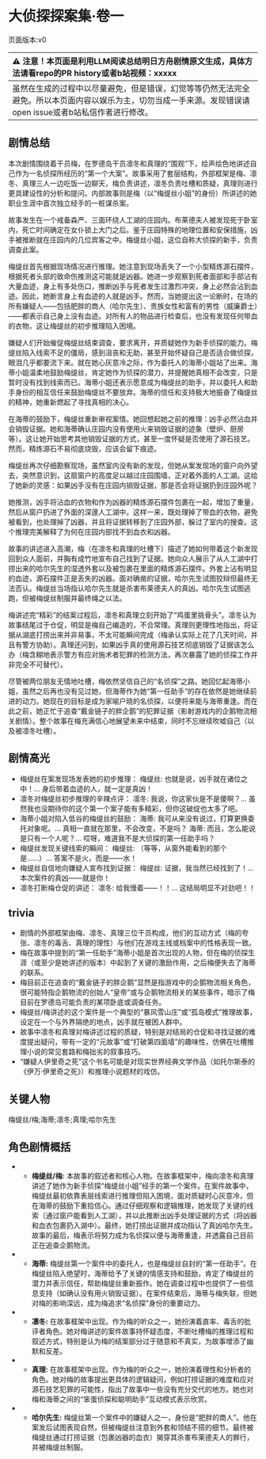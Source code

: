 # 大侦探探案集·卷一
页面版本:v0
 

| :warning: 注意！本页面是利用LLM阅读总结明日方舟剧情原文生成，具体方法请看repo的PR history或者b站视频：xxxxx           |
|:----------------------------|
| 虽然在生成的过程中以尽量避免，但是错误，幻觉等等仍然无法完全避免。所以本页面内容以娱乐为主，切勿当成一手来源。发现错误请open issue或者b站私信作者进行修改。|



## 剧情总结
本次剧情围绕着干员梅，在罗德岛干员凛冬和真理的“围观”下，绘声绘色地讲述自己作为一名侦探所经历的“第一个大案”。故事采用了套层结构，外部框架是梅、凛冬、真理三人一边吃饭一边聊天，梅负责讲述，凛冬负责吐槽和质疑，真理则进行更具建设性的分析和提问。内部故事则是梅（以“梅缇丝小姐”的身份）所讲述的她职业生涯中首次独立经手的一桩谋杀案。

故事发生在一个戒备森严、三面环绕人工湖的庄园内。布莱德夫人被发现死于卧室内，死亡时间确定在女仆锁上大门之后。鉴于庄园特殊的地理位置和安保措施，凶手被推断就在庄园内的几位宾客之中。梅缇丝小姐，这位自称大侦探的新手，负责调查此案。

梅缇丝首先根据现场情况进行推理。她注意到现场丢失了一个小型精炼源石摆件，根据死者头部的致命伤推测这可能就是凶器。她进一步观察到死者面部和手部沾有大量血迹，身上有多处伤口，推断凶手与死者发生过激烈冲突，身上必然会沾到血迹。因此，她断言身上有血迹的人就是凶手。然而，当她提出这一论断时，在场的所有嫌疑人——包括肥胖的商人（哈尔先生）、贵族女性和富有的男性（威廉爵士）——都表示自己身上没有血迹。对所有人的物品进行检查后，也没有发现任何带血的衣物，这让梅缇丝的初步推理陷入困境。

嫌疑人们开始催促梅缇丝结束调查，要求离开，并质疑她作为新手侦探的能力。梅缇丝陷入线索不足的僵局，感到沮丧和无助，甚至开始怀疑自己是否适合做侦探，眼泪几乎都要流下来。就在她心灰意冷之际，作为委托人的海蒂小姐站了出来。海蒂小姐温柔地鼓励梅缇丝，肯定她作为侦探的潜力，并提醒她真相不会改变，只是暂时没有找到线索而已。海蒂小姐还表示愿意成为梅缇丝的助手，并以委托人和助手身份的相互信任来鼓励梅缇丝不要放弃。海蒂的信任和支持极大地振奋了梅缇丝的精神，她重新燃起了寻找真相的决心。

在海蒂的鼓励下，梅缇丝重新审视案情。她回想起她之前的推理：凶手必然沾血并会销毁证据。她和海蒂确认庄园内没有使用火来销毁证据的迹象（壁炉、厨房等）。这让她开始思考其他销毁证据的方式，甚至一度怀疑是否使用了源石技艺。然而，精炼源石不易彻底烧毁，应该会留下痕迹。

梅缇丝再次仔细勘察现场，虽然室内没有新的发现，但她从案发现场的窗户向外望去，突然意识到，这扇窗户的高度足以越过庄园围墙，正对着外面的人工湖。这给了她新的灵感：如果凶手没有在庄园内销毁证据，那是否会将证据扔到庄园外呢？

她推测，凶手将沾血的衣物和作为凶器的精炼源石摆件包裹在一起，增加了重量，然后从窗户扔进了外面的深邃人工湖中。这样一来，既处理掉了带血的衣物，避免被看到，也处理掉了凶器，并且将证据转移到了庄园外部，躲过了室内的搜查。这个推理完美解释了为何在庄园内部找不到血衣和凶器。

故事的讲述进入高潮，梅（在凛冬和真理的吐槽下）描述了她如何带着这个新发现回到众人面前，并胸有成竹地宣布自己找到了证据。她向众人展示了从人工湖中打捞出来的哈尔先生的湿透外套以及被包裹在里面的精炼源石摆件。外套上沾有明显的血迹，源石摆件正是丢失的凶器。面对确凿的证据，哈尔先生试图狡辩但最终无法否认。梅缇丝当场指认哈尔先生就是杀害布莱德夫人的真凶。哈尔先生试图逃跑，但被梅缇丝制服并最终绳之以法。

梅讲述完“精彩”的结案过程后，凛冬和真理立刻开始了“鸡蛋里挑骨头”。凛冬认为故事结尾过于仓促，明显是梅自己编造的，不合常理。真理则更理性地指出，将证据从湖底打捞出来并非易事，不太可能瞬间完成（梅承认实际上花了几天时间，并且有警方协助）。真理还问到，如果凶手真的使用源石技艺彻底销毁了证据该怎么办（梅含糊地表示警方有应对施术者犯罪的检测方法，再次暴露了她的侦探工作并非完全不可替代）。

尽管被两位朋友无情地吐槽，梅依然坚信自己的“名侦探”之路。她回忆起海蒂小姐，虽然之后再也没有见过她，但海蒂作为她“第一任助手”的存在依然是她继续前进的动力。她现在的目标是成为家喻户晓的名侦探，以便将来能与海蒂重逢。而在此之前，她正忙于追查“戴金链子的胖企鹅”的犯罪证据（影射游戏内的企鹅物流相关剧情）。整个故事在梅充满信心地展望未来中结束，同时不忘继续吹嘘自己（以及被凛冬吐槽）。
## 剧情高光
*   梅缇丝在案发现场发表她的初步推理：
    梅缇丝: 也就是说，凶手就在诸位之中！... 身后带着血迹的人，就一定是真凶！
*   凛冬对梅缇丝初步推理的辛辣点评：
    凛冬: 我说，你这家伙是不是傻啊？... 虽然我也没期待你的这个第一个案子能有多精彩，但你这破绽也太多了吧。
*   海蒂小姐对陷入低谷的梅缇丝的鼓励：
    海蒂: 我可从来没有说过，打算更换委托对象呢。... 真相一直就在那里，不会改变，不是吗？
    海蒂: 而且，怎么能说是只有一个人呢？... 哎呀，难道我不是大侦探的第一任助手吗？
*   梅缇丝发现关键线索的瞬间：
    梅缇丝: （等等，从窗外能看到的那个是......）... 答案不是火，而是——水！
*   梅缇丝自信地向嫌疑人宣布找到证据：
    梅缇丝: 证据，我当然已经找到了！... 本次案件的真凶——就是你！
*   凛冬打断梅仓促的讲述：
    凛冬: 给我慢着——！！... 这结局明显不对劲吧！！
## trivia
*   剧情的外部框架由梅、凛冬、真理三位干员构成，他们的互动方式（梅的夸张、凛冬的毒舌、真理的理性）与他们在游戏主线或档案中的性格表现一致。
*   梅在故事中提到的“第一任助手”海蒂小姐是首次出现的人物，但在梅的侦探生涯（或至少是她讲述的版本）中起到了关键的激励作用，之后梅便失去了海蒂的联系。
*   梅目前正在追查的“戴金链子的胖企鹅”显然是指游戏中的企鹅物流相关角色，很可能特指企鹅物流的创始人“皇帝”或与企鹅物流相关的某些事件，暗示了梅目前在罗德岛可能负责的某项卧底或调查任务。
*   梅缇丝/梅讲述的这个案件是一个典型的“暴风雪山庄”或“孤岛模式”推理故事，设定在一个与外界隔绝的地点，凶手就在被困人群中。
*   故事中凛冬和真理对梅讲述过程的质疑，特别是对结局的仓促和寻找证据的难度提出疑问，带有一定的“元故事”或“打破第四面墙”的趣味性，仿佛在吐槽推理小说的常见套路和梅拙劣的叙事技巧。
*   “嫌疑人伊里奇之死”这个书名可能是对现实世界经典文学作品（如托尔斯泰的《伊万·伊里奇之死》）和推理小说题材的戏仿。
## 关键人物
梅缇丝/梅;海蒂;凛冬;真理;哈尔先生
## 角色剧情概括
-   *   **梅缇丝/梅:** 本故事的叙述者和核心人物。在故事框架中，梅向凛冬和真理讲述了她作为新手侦探“梅缇丝小姐”经手的第一个案件。在案件故事中，梅缇丝最初依靠表层线索进行推理但陷入困境，面对质疑时心灰意冷，但在海蒂的鼓励下重拾信心。通过仔细观察和逻辑推理，她发现了关键的线索（通过窗户能看到人工湖），并以此推断出凶手处理证据的方式（将凶器和血衣包裹扔入湖中）。最终，她打捞出证据并成功指认了真凶哈尔先生。故事的最后，梅表示将努力成为名侦探以便与海蒂重逢，并透露自己目前正在追查企鹅物流。
-   *   **海蒂:** 梅缇丝第一个案件中的委托人，也是梅缇丝自封的“第一任助手”。在梅缇丝陷入绝望时，海蒂给予了关键的情感支持和鼓励，肯定了梅缇丝的潜力并表示信任，帮助梅缇丝重新振作。她在调查过程中也提供了一些信息支持（如确认没有用火销毁证据）。在案件结束后，海蒂与梅失联，但她对梅的影响深远，成为梅追求“名侦探”身份的重要动力。
-   *   **凛冬:** 在故事框架中出现。作为梅的听众之一，她扮演着直率、毒舌的批评者角色。她对梅讲述的案件故事持怀疑态度，不断吐槽梅的推理过程和叙述方式，特别是认为梅的结案部分过于随意和不真实，为故事增添了幽默和反差。
-   *   **真理:** 在故事框架中出现。作为梅的听众之一，她扮演着理性和分析者的角色。她对梅的故事提出更具体的逻辑疑问，例如打捞证据的难度和应对源石技艺犯罪的可能性，指出了故事中一些没有充分交代的地方。她也对梅和海蒂之间的“笨蛋侦探和聪明助手”互动模式表示欣赏。
-   *   **哈尔先生:** 梅缇丝第一个案件中的嫌疑人之一，身份是“肥胖的商人”。他在案发后试图表现自然，但被梅缇丝注意到外套和领结不搭的细节。最终被梅缇丝通过打捞证据（包裹凶器的血衣）揭穿其杀害布莱德夫人的罪行，并被梅缇丝制服。